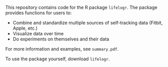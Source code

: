 This repository contains code for the R package `lifelogr`. The package provides functions for users to:
  - Combine and standardize multiple sources of self-tracking data (Fitbit, Apple, etc.)
  - Visualize data over time
  - Do experiments on themselves and their data

For more information and examples, see `summary.pdf`.

To use the package yourself, download `lifelogr`.
